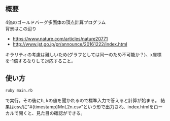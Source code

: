 ## 概要

4価のゴールドバーグ多面体の頂点計算プログラム  
背景はこの辺り
- https://www.nature.com/articles/nature20771
- http://www.jst.go.jp/pr/announce/20161222/index.html

キラリティの考慮は難しいため(グラフとしては同一のため不可能か？)、x座標を-1倍するなりして対応すること。

## 使い方
```
ruby main.rb
```
で実行。その後にh, kの値を聞かれるので標準入力で答えると計算が始まる。
結果はcsv/に"#{timestamp}MnL2n.csv"という形で出力され、index.htmlをローカルで開くと、見た目の確認ができる。
